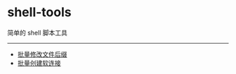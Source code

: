 # shell-tools

简单的 shell 脚本工具

---

- [批量修改文件后缀](./rename-file-suffix.sh)
- [批量创建软连接](./create-soft-link.sh)

